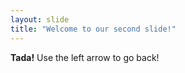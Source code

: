 ```yaml
---
layout: slide
title: "Welcome to our second slide!"
---
```

**Tada!**
Use the left arrow to go back!
